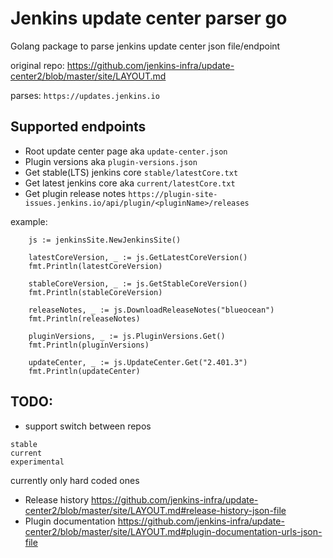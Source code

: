
# Jenkins update center parser go

Golang package to parse jenkins update center json file/endpoint

original repo:
https://github.com/jenkins-infra/update-center2/blob/master/site/LAYOUT.md

parses:
`https://updates.jenkins.io`


## Supported endpoints

* Root update center page aka `update-center.json`
* Plugin versions aka `plugin-versions.json`
* Get stable(LTS) jenkins core `stable/latestCore.txt`
* Get latest jenkins core aka `current/latestCore.txt`
* Get plugin release notes `https://plugin-site-issues.jenkins.io/api/plugin/<pluginName>/releases`


example:

```
	js := jenkinsSite.NewJenkinsSite()

	latestCoreVersion, _ := js.GetLatestCoreVersion()
	fmt.Println(latestCoreVersion)

	stableCoreVersion, _ := js.GetStableCoreVersion()
	fmt.Println(stableCoreVersion)

	releaseNotes, _ := js.DownloadReleaseNotes("blueocean")
	fmt.Println(releaseNotes)

	pluginVersions, _ := js.PluginVersions.Get()
	fmt.Println(pluginVersions)

	updateCenter, _ := js.UpdateCenter.Get("2.401.3")
	fmt.Println(updateCenter)
```



## TODO:

* support switch between repos
```
stable
current
experimental
```
currently only hard coded ones

* Release history https://github.com/jenkins-infra/update-center2/blob/master/site/LAYOUT.md#release-history-json-file
* Plugin documentation https://github.com/jenkins-infra/update-center2/blob/master/site/LAYOUT.md#plugin-documentation-urls-json-file
